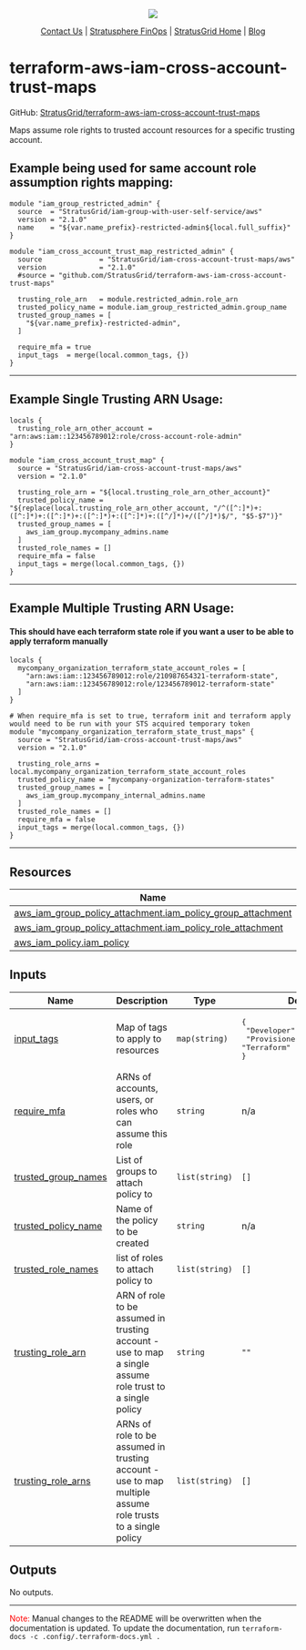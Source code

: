 <!-- BEGIN_TF_DOCS -->
<p align="center">
  <img src="https://github.com/StratusGrid/terraform-readme-template/blob/main/header/stratusgrid-logo-smaller.jpg?raw=true" />
  <p align="center">
    <a href="https://stratusgrid.com/book-a-consultation">Contact Us</a> |
    <a href="https://stratusgrid.com/cloud-cost-optimization-dashboard">Stratusphere FinOps</a> |
    <a href="https://stratusgrid.com">StratusGrid Home</a> |
    <a href="https://stratusgrid.com/blog">Blog</a>
  </p>
</p>

# terraform-aws-iam-cross-account-trust-maps

GitHub: [StratusGrid/terraform-aws-iam-cross-account-trust-maps](https://github.com/StratusGrid/terraform-aws-iam-cross-account-trust-maps)

Maps assume role rights to trusted account resources for a specific trusting account. 

## Example being used for same account role assumption rights mapping:
```hcl
module "iam_group_restricted_admin" {
  source  = "StratusGrid/iam-group-with-user-self-service/aws"
  version = "2.1.0"
  name    = "${var.name_prefix}-restricted-admin${local.full_suffix}"
}

module "iam_cross_account_trust_map_restricted_admin" {
  source              = "StratusGrid/iam-cross-account-trust-maps/aws"
  version             = "2.1.0"
  #source = "github.com/StratusGrid/terraform-aws-iam-cross-account-trust-maps"

  trusting_role_arn   = module.restricted_admin.role_arn
  trusted_policy_name = module.iam_group_restricted_admin.group_name
  trusted_group_names = [
    "${var.name_prefix}-restricted-admin",
  ]

  require_mfa = true
  input_tags  = merge(local.common_tags, {})
}
```
---
## Example Single Trusting ARN Usage:
```hcl
locals {
  trusting_role_arn_other_account = "arn:aws:iam::123456789012:role/cross-account-role-admin"
}

module "iam_cross_account_trust_map" {
  source = "StratusGrid/iam-cross-account-trust-maps/aws"
  version = "2.1.0"

  trusting_role_arn = "${local.trusting_role_arn_other_account}"
  trusted_policy_name = "${replace(local.trusting_role_arn_other_account, "/^([^:]*)+:([^:]*)+:([^:]*)+:([^:]*)+:([^:]*)+:([^/]*)+/([^/]*)$/", "$5-$7")}"
  trusted_group_names = [
    aws_iam_group.mycompany_admins.name
  ]
  trusted_role_names = []
  require_mfa = false
  input_tags = merge(local.common_tags, {})
}
```
---
## Example Multiple Trusting ARN Usage:
#### This should have each terraform state role if you want a user to be able to apply terraform manually
```hcl
locals {
  mycompany_organization_terraform_state_account_roles = [
    "arn:aws:iam::123456789012:role/210987654321-terraform-state",
    "arn:aws:iam::123456789012:role/123456789012-terraform-state"
  ]
}

# When require_mfa is set to true, terraform init and terraform apply would need to be run with your STS acquired temporary token
module "mycompany_organization_terraform_state_trust_maps" {
  source = "StratusGrid/iam-cross-account-trust-maps/aws"
  version = "2.1.0"

  trusting_role_arns = local.mycompany_organization_terraform_state_account_roles
  trusted_policy_name = "mycompany-organization-terraform-states"
  trusted_group_names = [
    aws_iam_group.mycompany_internal_admins.name
  ]
  trusted_role_names = []
  require_mfa = false
  input_tags = merge(local.common_tags, {})
}
```
---

## Resources

| Name | Type |
|------|------|
| [aws_iam_group_policy_attachment.iam_policy_group_attachment](https://registry.terraform.io/providers/hashicorp/aws/latest/docs/resources/iam_group_policy_attachment) | resource |
| [aws_iam_group_policy_attachment.iam_policy_role_attachment](https://registry.terraform.io/providers/hashicorp/aws/latest/docs/resources/iam_group_policy_attachment) | resource |
| [aws_iam_policy.iam_policy](https://registry.terraform.io/providers/hashicorp/aws/latest/docs/resources/iam_policy) | resource |

## Inputs

| Name | Description | Type | Default | Required |
|------|-------------|------|---------|:--------:|
| <a name="input_input_tags"></a> [input\_tags](#input\_input\_tags) | Map of tags to apply to resources | `map(string)` | <pre>{<br>  "Developer": "StratusGrid",<br>  "Provisioner": "Terraform"<br>}</pre> | no |
| <a name="input_require_mfa"></a> [require\_mfa](#input\_require\_mfa) | ARNs of accounts, users, or roles who can assume this role | `string` | n/a | yes |
| <a name="input_trusted_group_names"></a> [trusted\_group\_names](#input\_trusted\_group\_names) | List of groups to attach policy to | `list(string)` | `[]` | no |
| <a name="input_trusted_policy_name"></a> [trusted\_policy\_name](#input\_trusted\_policy\_name) | Name of the policy to be created | `string` | n/a | yes |
| <a name="input_trusted_role_names"></a> [trusted\_role\_names](#input\_trusted\_role\_names) | list of roles to attach policy to | `list(string)` | `[]` | no |
| <a name="input_trusting_role_arn"></a> [trusting\_role\_arn](#input\_trusting\_role\_arn) | ARN of role to be assumed in trusting account - use to map a single assume role trust to a single policy | `string` | `""` | no |
| <a name="input_trusting_role_arns"></a> [trusting\_role\_arns](#input\_trusting\_role\_arns) | ARNs of role to be assumed in trusting account - use to map multiple assume role trusts to a single policy | `list(string)` | `[]` | no |

## Outputs

No outputs.

---

<span style="color:red">Note:</span> Manual changes to the README will be overwritten when the documentation is updated. To update the documentation, run `terraform-docs -c .config/.terraform-docs.yml .`
<!-- END_TF_DOCS -->